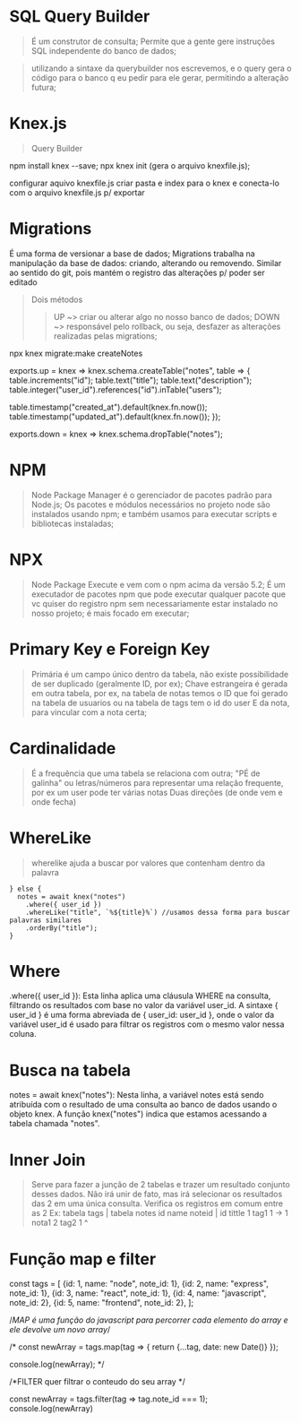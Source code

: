 # SQL Query Builder 
> É um construtor de consulta;
> Permite que a gente gere instruções SQL independente do banco de dados;

> utilizando a sintaxe da querybuilder nos escrevemos, e o query gera o código para o banco q eu pedir para ele gerar, permitindo a alteração futura;

# Knex.js
> Query Builder

npm install knex --save;
npx knex init (gera o arquivo knexfile.js);

configurar aquivo knexfile.js 
criar pasta e index para o knex e conecta-lo com o arquivo knexfile.js p/ exportar


# Migrations
É uma forma de versionar a base de dados;
Migrations trabalha na manipulação da base de dados: criando, alterando ou removendo.
Similar ao sentido do git, pois mantém o registro das alterações p/ poder ser editado
> Dois métodos
  >> UP 
  ~> criar ou alterar algo no nosso banco de dados;
  >> DOWN
  ~> responsável pelo rollback, ou seja, desfazer as alterações realizadas pelas migrations;

  npx knex migrate:make createNotes

  
exports.up = knex => knex.schema.createTable("notes", table => {
  table.increments("id");
  table.text("title");
  table.text("description");
  table.integer("user_id").references("id").inTable("users");

  table.timestamp("created_at").default(knex.fn.now());
  table.timestamp("updated_at").default(knex.fn.now());
});


exports.down = knex => knex.schema.dropTable("notes");


# NPM
> Node Package Manager é o gerenciador de pacotes padrão para Node.js;
> Os pacotes e módulos necessários no projeto node são instalados usando npm;
> e também usamos para executar scripts e bibliotecas instaladas;

# NPX
> Node Package Execute e vem com o npm acima da versão 5.2;
> É um executador de pacotes npm que pode executar qualquer pacote que vc quiser do registro npm sem necessariamente estar instalado no nosso projeto;
> é mais focado em executar;

# Primary Key e Foreign Key
> Primária é um campo único dentro da tabela, não existe possibilidade de ser duplicado (geralmente ID, por ex);
> Chave estrangeira é gerada em outra tabela, por ex, na tabela de notas temos o ID que foi gerado na tabela de usuarios ou na tabela de tags tem o id do user E da nota, para vincular com a nota certa;

# Cardinalidade
> É a frequência que uma tabela se relaciona com outra;
> "PÉ de galinha" ou letras/números para representar uma relação frequente, por ex um user pode ter várias notas
> Duas direções (de onde vem e onde fecha)


# WhereLike
> wherelike ajuda a buscar por valores que contenham dentro da palavra

    } else {
      notes = await knex("notes")
        .where({ user_id })
        .whereLike("title", `%${title}%`) //usamos dessa forma para buscar palavras similares
        .orderBy("title");
    }

# Where 
.where({ user_id }): Esta linha aplica uma cláusula WHERE na consulta, filtrando os resultados com base no valor da variável user_id. A sintaxe { user_id } é uma forma abreviada de { user_id: user_id }, onde o valor da variável user_id é usado para filtrar os registros com o mesmo valor nessa coluna.


# Busca na tabela
notes = await knex("notes"): Nesta linha, a variável notes está sendo atribuída com o resultado de uma consulta ao banco de dados usando o objeto knex. A função knex("notes") indica que estamos acessando a tabela chamada "notes".


# Inner Join 
> Serve para fazer a junção de 2 tabelas e trazer um resultado conjunto desses dados.
> Não irá unir de fato, mas irá selecionar os resultados das 2 em uma única consulta.
> Verifica os registros em comum entre as 2
> Ex:
tabela tags       |  tabela notes 
id  name  noteid  | id tittle
1   tag1  1       -> 1  nota1
2   tag2  1       ^ 


# Função map e filter
const tags = [
  {id: 1, name: "node", note_id: 1},
  {id: 2, name: "express", note_id: 1},
  {id: 3, name: "react", note_id: 1},
  {id: 4, name: "javascript", note_id: 2},
  {id: 5, name: "frontend", note_id: 2},
];


/*MAP é uma função do javascript para percorrer cada elemento do array e ele devolve um novo array*/ 

/* const newArray = tags.map(tag => {
  return {...tag,
  date: new Date()}
});

console.log(newArray); */

/*FILTER quer filtrar o conteudo do seu array */

const newArray = tags.filter(tag => tag.note_id === 1);
console.log(newArray)


